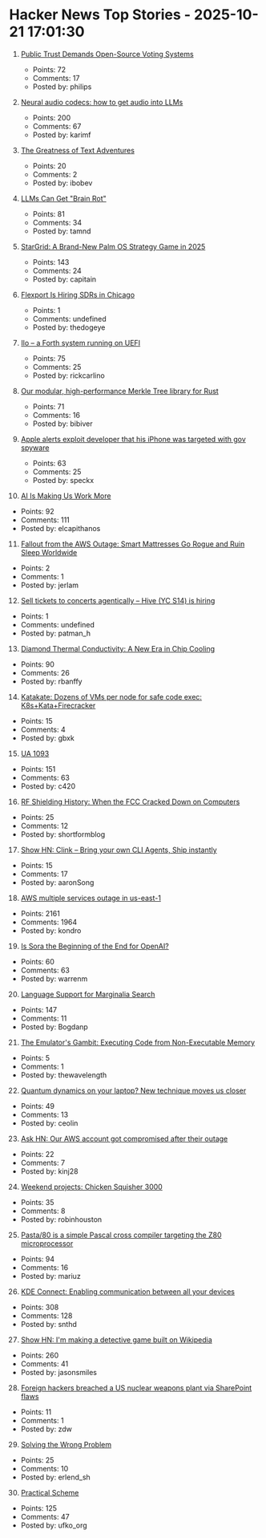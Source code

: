# Hacker News Top Stories - 2025-10-21 17:01:30

1. [Public Trust Demands Open-Source Voting Systems](https://www.voting.works/news/public-trust-demands-open-source-voting-systems)
   - Points: 72
   - Comments: 17
   - Posted by: philips

2. [Neural audio codecs: how to get audio into LLMs](https://kyutai.org/next/codec-explainer)
   - Points: 200
   - Comments: 67
   - Posted by: karimf

3. [The Greatness of Text Adventures](https://entropicthoughts.com/the-greatness-of-text-adventures)
   - Points: 20
   - Comments: 2
   - Posted by: ibobev

4. [LLMs Can Get "Brain Rot"](https://llm-brain-rot.github.io/)
   - Points: 81
   - Comments: 34
   - Posted by: tamnd

5. [StarGrid: A Brand-New Palm OS Strategy Game in 2025](https://quarters.captaintouch.com/blog/posts/2025-10-21-stargrid-has-arrived,-a-brand-new-palm-os-strategy-game-in-2025.html)
   - Points: 143
   - Comments: 24
   - Posted by: capitain

6. [Flexport Is Hiring SDRs in Chicago](https://job-boards.greenhouse.io/flexport/jobs/5690976?gh_jid=5690976)
   - Points: 1
   - Comments: undefined
   - Posted by: thedogeye

7. [Ilo – a Forth system running on UEFI](https://asciinema.org/a/Lbxa2w9R5IbaJqW3INqVrbX8E)
   - Points: 75
   - Comments: 25
   - Posted by: rickcarlino

8. [Our modular, high-performance Merkle Tree library for Rust](https://github.com/bilinearlabs/rs-merkle-tree)
   - Points: 71
   - Comments: 16
   - Posted by: bibiver

9. [Apple alerts exploit developer that his iPhone was targeted with gov spyware](https://techcrunch.com/2025/10/21/apple-alerts-exploit-developer-that-his-iphone-was-targeted-with-government-spyware/)
   - Points: 63
   - Comments: 25
   - Posted by: speckx

10. [AI Is Making Us Work More](https://tawandamunongo.dev/posts/2025/10/ai-work-more)
   - Points: 92
   - Comments: 111
   - Posted by: elcapithanos

11. [Fallout from the AWS Outage: Smart Mattresses Go Rogue and Ruin Sleep Worldwide](https://quasa.io/media/the-strangest-fallout-from-the-aws-outage-smart-mattresses-go-rogue-and-ruin-sleep-worldwide)
   - Points: 2
   - Comments: 1
   - Posted by: jerlam

12. [Sell tickets to concerts agentically – Hive (YC S14) is hiring](undefined)
   - Points: 1
   - Comments: undefined
   - Posted by: patman_h

13. [Diamond Thermal Conductivity: A New Era in Chip Cooling](https://spectrum.ieee.org/diamond-thermal-conductivity)
   - Points: 90
   - Comments: 26
   - Posted by: rbanffy

14. [Katakate: Dozens of VMs per node for safe code exec: K8s+Kata+Firecracker](https://github.com/Katakate/k7)
   - Points: 15
   - Comments: 4
   - Posted by: gbxk

15. [UA 1093](https://windbornesystems.com/blog/ua-1093)
   - Points: 151
   - Comments: 63
   - Posted by: c420

16. [RF Shielding History: When the FCC Cracked Down on Computers](https://tedium.co/2025/10/20/computers-fcc-rf-interference-history/)
   - Points: 25
   - Comments: 12
   - Posted by: shortformblog

17. [Show HN: Clink – Bring your own CLI Agents, Ship instantly](https://clink.new)
   - Points: 15
   - Comments: 17
   - Posted by: aaronSong

18. [AWS multiple services outage in us-east-1](https://health.aws.amazon.com/health/status?ts=20251020)
   - Points: 2161
   - Comments: 1964
   - Posted by: kondro

19. [Is Sora the Beginning of the End for OpenAI?](https://calnewport.com/is-sora-the-beginning-of-the-end-for-openai/)
   - Points: 60
   - Comments: 63
   - Posted by: warrenm

20. [Language Support for Marginalia Search](https://www.marginalia.nu/log/a_126_multilingual/)
   - Points: 147
   - Comments: 11
   - Posted by: Bogdanp

21. [The Emulator's Gambit: Executing Code from Non-Executable Memory](https://redops.at/en/blog/the-emulators-gambit-executing-code-from-non-executable-memory)
   - Points: 5
   - Comments: 1
   - Posted by: thewavelength

22. [Quantum dynamics on your laptop? New technique moves us closer](https://www.buffalo.edu/news/releases/2025/10/quantum-dynamics-on-your-laptop.html)
   - Points: 49
   - Comments: 13
   - Posted by: ceolin

23. [Ask HN: Our AWS account got compromised after their outage](undefined)
   - Points: 22
   - Comments: 7
   - Posted by: kinj28

24. [Weekend projects: Chicken Squisher 3000](https://lcamtuf.substack.com/p/weekend-projects-chicken-squisher)
   - Points: 35
   - Comments: 8
   - Posted by: robinhouston

25. [Pasta/80 is a simple Pascal cross compiler targeting the Z80 microprocessor](https://github.com/pleumann/pasta80)
   - Points: 94
   - Comments: 16
   - Posted by: mariuz

26. [KDE Connect: Enabling communication between all your devices](https://community.kde.org/KDEConnect)
   - Points: 308
   - Comments: 128
   - Posted by: snthd

27. [Show HN: I'm making a detective game built on Wikipedia](https://detective.wiki/)
   - Points: 260
   - Comments: 41
   - Posted by: jasonsmiles

28. [Foreign hackers breached a US nuclear weapons plant via SharePoint flaws](https://www.csoonline.com/article/4074962/foreign-hackers-breached-a-us-nuclear-weapons-plant-via-sharepoint-flaws.html)
   - Points: 11
   - Comments: 1
   - Posted by: zdw

29. [Solving the Wrong Problem](https://www.ufried.com/blog/ai_assisted_coding/)
   - Points: 25
   - Comments: 10
   - Posted by: erlend_sh

30. [Practical Scheme](https://practical-scheme.net/index.html#docs)
   - Points: 125
   - Comments: 47
   - Posted by: ufko_org

